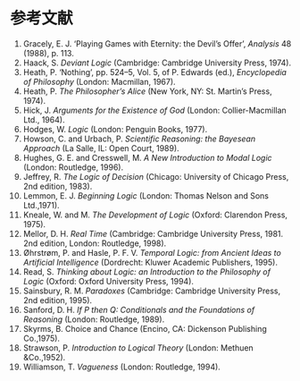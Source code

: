 # 参考文献

1. Gracely, E. J. ‘Playing Games with Eternity: the Devil’s Offer’, _Analysis_ 48 (1988), p. 113.
2. Haack, S. _Deviant Logic_ (Cambridge: Cambridge University Press, 1974).
3. Heath, P. ‘Nothing’, pp. 524–5, Vol. 5, of P. Edwards (ed.), _Encyclopedia of Philosophy_ (London: Macmillan, 1967).
4. Heath, P. _The Philosopher’s Alice_ (New York, NY: St. Martin’s Press, 1974).
5. Hick, J. _Arguments for the Existence of God_ (London: Collier-Macmillan Ltd., 1964).
6. Hodges, W. _Logic_ (London: Penguin Books, 1977).
7. Howson, C. and Urbach, P. _Scientific Reasoning: the Bayesean Approach_ (La Salle, IL: Open Court, 1989).
8. Hughes, G. E. and Cresswell, M. _A New Introduction to Modal Logic_ (London: Routledge, 1996).
9. Jeffrey, R. _The Logic of Decision_ (Chicago: University of Chicago Press, 2nd edition, 1983).
10. Lemmon, E. J. _Beginning Logic_ (London: Thomas Nelson and Sons Ltd.,1971).
11. Kneale, W. and M. _The Development of Logic_ (Oxford: Clarendon Press, 1975).
12. Mellor, D. H. _Real Time_ (Cambridge: Cambridge University Press, 1981. 2nd edition, London: Routledge, 1998).
13. Øhrstrøm, P. and Hasle, P. F. V. _Temporal Logic: from Ancient Ideas to Artificial Intelligence_ (Dordrecht: Kluwer Academic Publishers, 1995).
14. Read, S. _Thinking about Logic: an Introduction to the Philosophy of Logic_ (Oxford: Oxford University Press, 1994).
15. Sainsbury, R. M. _Paradoxes_ (Cambridge: Cambridge University Press, 2nd edition, 1995).
16. Sanford, D. H. _If P then Q: Conditionals and the Foundations of Reasoning_ (London: Routledge, 1989).
17. Skyrms, B. Choice and Chance (Encino, CA: Dickenson Publishing Co.,1975).
18. Strawson, P. _Introduction to Logical Theory_ (London: Methuen &Co.,1952).
19. Williamson, T. _Vagueness_ (London: Routledge, 1994).